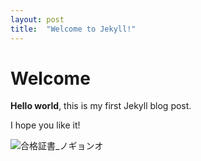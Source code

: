 ```yaml
---
layout: post
title:  "Welcome to Jekyll!"
---
```


# Welcome

**Hello world**, this is my first Jekyll blog post.

I hope you like it!

![合格証書_ノギョンオ](C:\Users\star5\Documents\GitHub\Steadystudy98.github.io\images\2024-11-15-first\合格証書_ノギョンオ.jpg)
